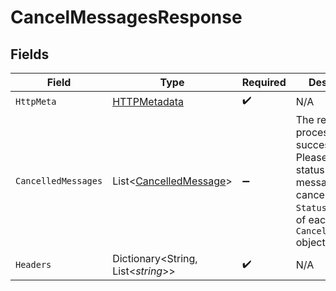 # CancelMessagesResponse


## Fields

| Field                                                                                                                                            | Type                                                                                                                                             | Required                                                                                                                                         | Description                                                                                                                                      |
| ------------------------------------------------------------------------------------------------------------------------------------------------ | ------------------------------------------------------------------------------------------------------------------------------------------------ | ------------------------------------------------------------------------------------------------------------------------------------------------ | ------------------------------------------------------------------------------------------------------------------------------------------------ |
| `HttpMeta`                                                                                                                                       | [HTTPMetadata](../../Models/Components/HTTPMetadata.md)                                                                                          | :heavy_check_mark:                                                                                                                               | N/A                                                                                                                                              |
| `CancelledMessages`                                                                                                                              | List<[CancelledMessage](../../Models/Components/CancelledMessage.md)>                                                                            | :heavy_minus_sign:                                                                                                                               | The request was processed successfully. Please check the status of messages cancellation in `Status` property of each `CancelledMessage` object. |
| `Headers`                                                                                                                                        | Dictionary<String, List<*string*>>                                                                                                               | :heavy_check_mark:                                                                                                                               | N/A                                                                                                                                              |